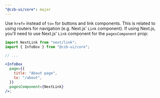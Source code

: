 ```yaml
---
"@czb-ui/core": major
---
```


Use `href=` instead of `to=` for buttons and link components. This is related to using routers for navigation (e.g. Next.js' `Link` component). If using Next.js, you'll need to use Next.js' `Link` component for the `pagesComponent` prop:

```jsx
import NextLink from "next/link";
import { InfoBox } from "@czb-ui/core";

// ...

<InfoBox
  page={{
    title: "About page",
    to: "/about",
  }}
  pagesComponent={NextLink}
/>;
```
